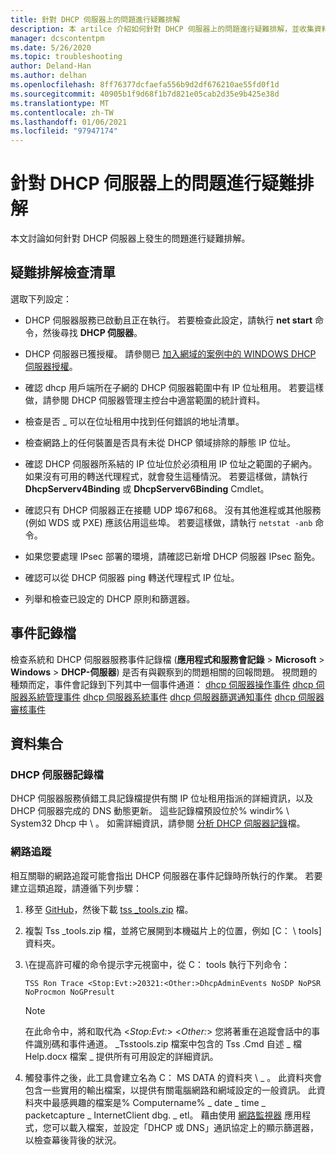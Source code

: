 ```yaml
---
title: 針對 DHCP 伺服器上的問題進行疑難排解
description: 本 artilce 介紹如何針對 DHCP 伺服器上的問題進行疑難排解，並收集資料。
manager: dcscontentpm
ms.date: 5/26/2020
ms.topic: troubleshooting
author: Deland-Han
ms.author: delhan
ms.openlocfilehash: 8ff76377dcfaefa556b9d2df676210ae55fd0f1d
ms.sourcegitcommit: 40905b1f9d68f1b7d821e05cab2d35e9b425e38d
ms.translationtype: MT
ms.contentlocale: zh-TW
ms.lasthandoff: 01/06/2021
ms.locfileid: "97947174"
---
```

# <a name="troubleshoot-problems-on-the-dhcp-server"></a>針對 DHCP 伺服器上的問題進行疑難排解

本文討論如何針對 DHCP 伺服器上發生的問題進行疑難排解。

## <a name="troubleshooting-checklist"></a>疑難排解檢查清單

選取下列設定：

  - DHCP 伺服器服務已啟動且正在執行。 若要檢查此設定，請執行 **net start** 命令，然後尋找 **DHCP 伺服器**。

  - DHCP 伺服器已獲授權。 請參閱已 [加入網域的案例中的 WINDOWS DHCP 伺服器授權](/openspecs/windows_protocols/ms-dhcpe/56f8870b-a7c1-4db1-8a86-f69079fe5077)。

  - 確認 dhcp 用戶端所在子網的 DHCP 伺服器範圍中有 IP 位址租用。 若要這樣做，請參閱 DHCP 伺服器管理主控台中適當範圍的統計資料。

  - 檢查是否 \_ 可以在位址租用中找到任何錯誤的地址清單。

  - 檢查網路上的任何裝置是否具有未從 DHCP 領域排除的靜態 IP 位址。

  - 確認 DHCP 伺服器所系結的 IP 位址位於必須租用 IP 位址之範圍的子網內。如果沒有可用的轉送代理程式，就會發生這種情況。 若要這樣做，請執行 **DhcpServerv4Binding** 或 **DhcpServerv6Binding** Cmdlet。

  - 確認只有 DHCP 伺服器正在接聽 UDP 埠67和68。 沒有其他進程或其他服務 (例如 WDS 或 PXE) 應該佔用這些埠。 若要這樣做，請執行 `netstat -anb` 命令。

  - 如果您要處理 IPsec 部署的環境，請確認已新增 DHCP 伺服器 IPsec 豁免。

  - 確認可以從 DHCP 伺服器 ping 轉送代理程式 IP 位址。

  - 列舉和檢查已設定的 DHCP 原則和篩選器。

## <a name="event-logs"></a>事件記錄檔

檢查系統和 DHCP 伺服器服務事件記錄檔 (**應用程式和服務會記錄** \> **Microsoft** \> **Windows** \> **DHCP-伺服器**) 是否有與觀察到的問題相關的回報問題。
視問題的種類而定，事件會記錄到下列其中一個事件通道： [dhcp 伺服器操作事件](/previous-versions/windows/it-pro/windows-server-2012-r2-and-2012/dn800668\(v=ws.11\)) 
 [dhcp 伺服器系統管理事件](/previous-versions/windows/it-pro/windows-server-2012-r2-and-2012/dn800668\(v=ws.11\)) 
 [dhcp 伺服器系統事件](/previous-versions/windows/it-pro/windows-server-2012-r2-and-2012/dn800668\(v=ws.11\)) 
 [dhcp 伺服器篩選通知事件](/previous-versions/windows/it-pro/windows-server-2012-r2-and-2012/dn800668\(v=ws.11\)) 
 [dhcp 伺服器審核事件](/previous-versions/windows/it-pro/windows-server-2012-r2-and-2012/dn800668\(v=ws.11\))

## <a name="data-collection"></a>資料集合

### <a name="dhcp-server-log"></a>DHCP 伺服器記錄檔

DHCP 伺服器服務偵錯工具記錄檔提供有關 IP 位址租用指派的詳細資訊，以及 DHCP 伺服器完成的 DNS 動態更新。 這些記錄檔預設位於% windir% \\ System32 Dhcp 中 \\ 。
如需詳細資訊，請參閱 [分析 DHCP 伺服器記錄](/previous-versions/windows/it-pro/windows-server-2008-R2-and-2008/dd183591\(v=ws.10\))檔。

### <a name="network-trace"></a>網路追蹤

相互關聯的網路追蹤可能會指出 DHCP 伺服器在事件記錄時所執行的作業。 若要建立這類追蹤，請遵循下列步驟：

1.  移至 [GitHub](https://github.com/CSS-Windows/WindowsDiag/tree/master/ALL/TSS)，然後下載 [tss \_tools.zip](https://github.com/CSS-Windows/WindowsDiag/blob/master/ALL/TSS/tss_tools.zip) 檔。

2.  複製 Tss \_tools.zip 檔，並將它展開到本機磁片上的位置，例如 [C： \\ tools] 資料夾。

3.  \\在提高許可權的命令提示字元視窗中，從 C： tools 執行下列命令：
    ```console
    TSS Ron Trace <Stop:Evt:>20321:<Other:>DhcpAdminEvents NoSDP NoPSR NoProcmon NoGPresult
    ```

    >[!Note]
    >在此命令中，將和取代為 \<*Stop:Evt:*\> \<*Other:*\> 您將著重在追蹤會話中的事件識別碼和事件通道。
    >\_Tsstools.zip 檔案中包含的 Tss .Cmd 自述 \_ 檔Help.docx 檔案 \_ 提供所有可用設定的詳細資訊。

4.  觸發事件之後，此工具會建立名為 C： MS DATA 的資料夾 \\ \_ 。 此資料夾會包含一些實用的輸出檔案，以提供有關電腦網路和網域設定的一般資訊。
    此資料夾中最感興趣的檔案是% Computername% \_ date \_ time \_ packetcapture \_ InternetClient dbg. \_ etl。
    藉由使用 [網路監視器](https://www.microsoft.com/download/4865) 應用程式，您可以載入檔案，並設定「DHCP 或 DNS」通訊協定上的顯示篩選器，以檢查幕後背後的狀況。